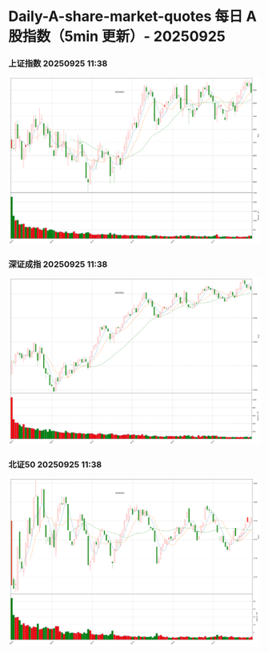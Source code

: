 
# Daily-A-share-market-quotes 每日 A 股指数（5min 更新）- 20250925

### 上证指数 20250925 11:38
![](./fig/2025/9/20250925-sh000001.png)

### 深证成指 20250925 11:38
![](./fig/2025/9/20250925-sz399001.png)

### 北证50 20250925 11:38
![](./fig/2025/9/20250925-bj899050.png)
